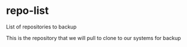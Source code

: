 repo-list
=========

List of repositories to backup

This is the repository that we will pull to clone to our systems for backup

